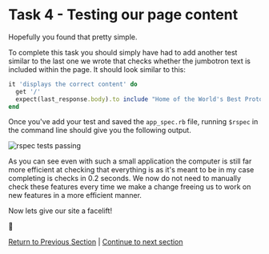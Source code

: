Task 4 - Testing our page content
=================================

Hopefully you found that pretty simple.

To complete this task you should simply have had to add another test similar to the last one we wrote that checks whether the jumbotron text is included within the page. It should look similar to this:

```ruby
it 'displays the correct content' do
  get '/'
  expect(last_response.body).to include "Home of the World's Best Prototypes"
end
```

Once you've add your test and saved the `app_spec.rb` file, running `$rspec` in the command line should give you the following output.

![rspec tests passing](../images/rpsecPass/png)

As you can see even with such a small application the computer is still far more efficient at checking that everything is as it's meant to be in my case completing is checks in 0.2 seconds. We now do not need to manually check these features every time we make a change freeing us to work on new features in a more efficient manner.

Now lets give our site a facelift!

:twisted_rightwards_arrows:

[Return to Previous Section](../courseSections/section9.md) | [Continue to next section](../courseSections/section10.md)
